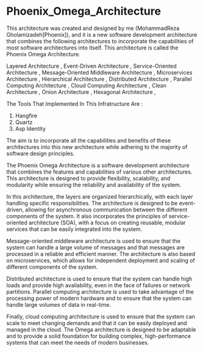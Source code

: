 # Phoenix_Omega_Architecture
This architecture was created and designed by me (MohammadReza Gholamizadeh[Phoenix]), and it is a new software development architecture that combines the following architectures to incorporate the capabilities of most software architectures into itself. This architecture is called the Phoenix Omega Architecture.

Layered Architecture ,
Event-Driven Architecture ,
Service-Oriented Architecture ,
Message-Oriented Middleware Architecture ,
Microservices Architecture ,
Hierarchical Architecture ,
Distributed Architecture ,
Parallel Computing Architecture ,
Cloud Computing Architecture ,
Clean Architecture ,
Onion Architecture ,
Hexagonal Architecture ,

The Tools That Implemented In This Infratructure Are :
1. Hangfire
2. Quartz
3. Asp Identity

The aim is to incorporate all the capabilities and benefits of these architectures into this new architecture while adhering to the majority of software design principles.

The Phoenix Omega Architecture is a software development architecture that combines the features and capabilities of various other architectures. This architecture is designed to provide flexibility, scalability, and modularity while ensuring the reliability and availability of the system.

In this architecture, the layers are organized hierarchically, with each layer handling specific responsibilities. The architecture is designed to be event-driven, allowing for asynchronous communication between the different components of the system. It also incorporates the principles of service-oriented architecture (SOA), with a focus on creating reusable, modular services that can be easily integrated into the system.

Message-oriented middleware architecture is used to ensure that the system can handle a large volume of messages and that messages are processed in a reliable and efficient manner. The architecture is also based on microservices, which allows for independent deployment and scaling of different components of the system.

Distributed architecture is used to ensure that the system can handle high loads and provide high availability, even in the face of failures or network partitions. Parallel computing architecture is used to take advantage of the processing power of modern hardware and to ensure that the system can handle large volumes of data in real-time.

Finally, cloud computing architecture is used to ensure that the system can scale to meet changing demands and that it can be easily deployed and managed in the cloud. The Omega architecture is designed to be adaptable and to provide a solid foundation for building complex, high-performance systems that can meet the needs of modern businesses.
